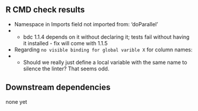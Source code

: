 ## R CMD check results

* Namespace in Imports field not imported from: ‘doParallel’
* * bdc 1.1.4 depends on it without declaring it; tests fail without having it installed - fix will come with 1.1.5
* Regarding `no visible binding for global varible X` for column names:
* * Should we really just define a local variable with the same name to silence the linter?
That seems odd.

## Downstream dependencies

none yet